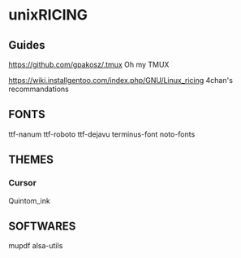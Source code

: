 # unixRICING

## Guides

https://github.com/gpakosz/.tmux Oh my TMUX 

https://wiki.installgentoo.com/index.php/GNU/Linux_ricing 4chan's recommandations

## FONTS

ttf-nanum
ttf-roboto
ttf-dejavu
terminus-font
noto-fonts

## THEMES

### Cursor

Quintom_ink

## SOFTWARES

mupdf
alsa-utils
